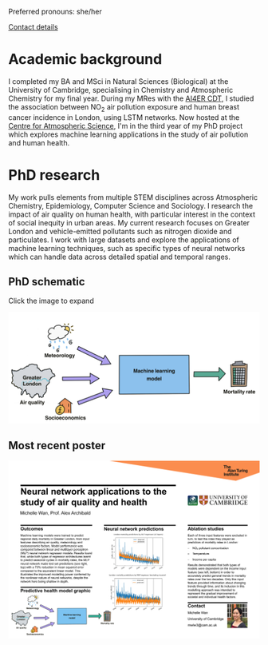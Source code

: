 Preferred pronouns: she/her

[Contact details](https://michellewl.github.io/about/contact-me.html)

# Academic background
I completed my BA and MSci in Natural Sciences (Biological) at the University of Cambridge, specialising in Chemistry and Atmospheric Chemistry for my final year. During my MRes with the [AI4ER CDT](https://ai4er-cdt.esc.cam.ac.uk), I studied the association between NO<sub>2</sub> air pollution exposure and human breast cancer incidence in London, using LSTM networks. Now hosted at the [Centre for Atmospheric Science](https://www.ch.cam.ac.uk/person/mwlw3), I'm in the third year of my PhD project which explores machine learning applications in the study of air pollution and human health.

# PhD research
My work pulls elements from multiple STEM disciplines across Atmospheric Chemistry, Epidemiology, Computer Science and Sociology. I research the impact of air quality on human health, with particular interest in the context of social inequity in urban areas. My current research focuses on Greater London and vehicle-emitted pollutants such as nitrogen dioxide and particulates. I work with large datasets and explore the applications of machine learning techniques, such as specific types of neural networks which can handle data across detailed spatial and temporal ranges.

## PhD schematic
Click the image to expand
<p>
<a href="https://michellewl.github.io/images/PhD_schematic_professional_v3_Regional.png">
<img border="0" alt="PhD schematic" src="/images/PhD_schematic_professional_v3_Regional.png" width="1000">
</a>
</p>

## Most recent poster
<p>
<a href="https://michellewl.github.io/pages/Turing_poster.pdf">
<img border="0" alt="PhD schematic" src="/pages/Turing_poster.pdf" width="1000">
</a>
</p>
